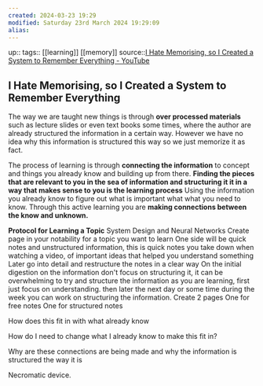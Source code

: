 ```yaml
---
created: 2024-03-23 19:29
modified: Saturday 23rd March 2024 19:29:09
alias:
---
```

up::
tags:: [[learning]] [[memory]]
source::[I Hate Memorising, so I Created a System to Remember Everything - YouTube](https://www.youtube.com/watch?v=PjyMdQptGYI&list=WL&index=12)
## I Hate Memorising, so I Created a System to Remember Everything

The way we are taught new things is through **over processed materials** such as lecture slides or even text books some times, where the author are already structured the information in a certain way. However we have no idea why this information is structured this way so we just memorize it as fact.

The process of learning is through **connecting the information** to concept and things you already know and building up from there.
**Finding the pieces that are relevant to you in the sea of information and structuring it it in a way that makes sense to you is the learning process**
Using the information you already know to figure out what is important what what you need to know. Through this active learning you are **making connections between the know and unknown.**

**Protocol for Learning a Topic**
System Design and Neural Networks
Create page in your notability  for a topic you want to learn
One side will be quick notes and unstructured information, this is quick notes you take down when watching a video, of important ideas that helped you understand something
Later go into detail and restructure the notes in a clear way
On the initial digestion on the information don't focus on structuring it, it can be overwhelming to try and structure the information as you are learning, first just focus on understanding.
then later the next day or some time during the week you can work on structuring the information.
Create 2 pages
One for free notes
One for structured notes


How does this fit in with what already know

How do I need to change what I already know to make this fit in?

Why are these connections are being made and why the information is structured the way it is

Necromatic device.
